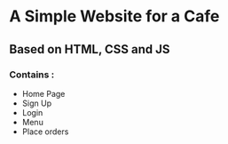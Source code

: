 # A Simple Website for a Cafe

## Based on HTML, CSS and JS

### Contains : 
- Home Page
- Sign Up
- Login
- Menu 
- Place orders
